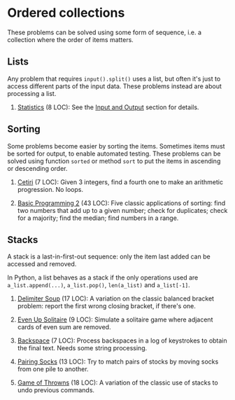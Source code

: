 # Ordered collections

These problems can be solved using some form of sequence,
i.e. a collection where the order of items matters.

## Lists

Any problem that requires `input().split()` uses a list, but often
it's just to access different parts of the input data.
These problems instead are about processing a list.

1. [Statistics](https://open.kattis.com/problems/statistics) (8 LOC):
See the [Input and Output](input.md) section for details.

## Sorting

Some problems become easier by sorting the items.
Sometimes items must be sorted for output, to enable automated testing.
These problems can be solved using function `sorted` or method `sort` to put
the items in ascending or descending order.

1. [Cetiri](https://open.kattis.com/problems/cetiri) (7 LOC):
Given 3 integers, find a fourth one to make an arithmetic progression.
No loops.

1. [Basic Programming 2](https://open.kattis.com/problems/basicprogramming2)
(43 LOC): Five classic applications of sorting:
find two numbers that add up to a given number; check for duplicates;
check for a majority; find the median; find numbers in a range.

## Stacks

A stack is a last-in-first-out sequence:
only the item last added can be accessed and removed.
<!-- Stacks are useful to process nested items. -->
In Python, a list behaves as a stack if the only operations used are
`a_list.append(...)`, `a_list.pop()`, `len(a_list)` and `a_list[-1]`.

1. [Delimiter Soup](https://open.kattis.com/problems/delimitersoup) (17 LOC):
  A variation on the classic balanced bracket problem:
  report the first wrong closing bracket, if there's one.

1. [Even Up Solitaire](https://open.kattis.com/problems/evenup) (9 LOC):
  Simulate a solitaire game where adjacent cards of even sum are removed.

1. [Backspace](https://open.kattis.com/problems/backspace) (7 LOC):
  Process backspaces in a log of keystrokes to obtain the final text.
  Needs some string processing.

1. [Pairing Socks](https://open.kattis.com/problems/pairingsocks) (13 LOC):
  Try to match pairs of stocks by moving socks from one pile to another.

1. [Game of Throwns](https://open.kattis.com/problems/throwns) (18 LOC):
  A variation of the classic use of stacks to undo previous commands.

